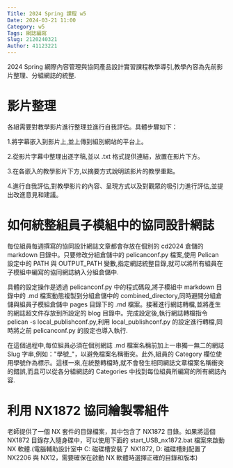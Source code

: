 ```yaml
---
Title: 2024 Spring 課程 w5
Date: 2024-03-21 11:00
Category: w5
Tags: 網誌編寫
Slug: 2120240321
Author: 41123221
---
```


2024 Spring 網際內容管理與協同產品設計實習課程教學導引,教學內容為先前影片整理、分組網誌的統整.

<!-- PELICAN_END_SUMMARY -->

# 影片整理
各組需要對教學影片進行整理並進行自我評估。具體步驟如下：

1.將字幕嵌入到影片上,並上傳到組別網站的平台上。

2.從影片字幕中整理出逐字稿,並以 .txt 格式提供連結，放置在影片下方。

3.在各嵌入的教學影片下方,以摘要方式說明該影片的教學重點。

4.進行自我評估,對教學影片的內容、呈現方式以及對觀眾的吸引力進行評估,並提出改進意見和建議。
# 如何統整組員子模組中的協同設計網誌
每位組員每週撰寫的協同設計網誌文章都會存放在個別的 cd2024 倉儲的 markdown 目錄中。只要修改分組倉儲中的 pelicanconf.py 檔案,使用 Pelican 設定中的 PATH 與 OUTPUT_PATH 變數,指定網誌統整目錄,就可以將所有組員在子模組中編寫的協同網誌納入分組倉儲中.

具體的設定操作是透過 pelicanconf.py 中的程式碼段,將子模組中 markdown 目錄中的 .md 檔案動態複製到分組倉儲中的 combined_directory,同時避開分組倉儲與組員子模組倉儲中 pages 目錄下的 .md 檔案。接著進行網誌轉檔,並將產生的網誌超文件存放到所設定的 blog 目錄中。完成設定後,執行網誌轉檔指令 pelican -s local_publishconf.py,利用 local_publishconf.py 的設定進行轉檔,同時將之前 pelicanconf.py 的設定也導入執行.

在這個過程中,每位組員必須在個別網誌 .md 檔案名稱前加上一串獨一無二的網誌 Slug 字串,例如："學號_"，以避免檔案名稱衝突。此外,組員的 Category 欄位使用學號作為標示。這樣一來,在統整轉檔時,就不會發生相同網誌文章檔案名稱衝突的錯誤,而且可以從各分組網誌的 Categories 中找到每位組員所編寫的所有網誌內容.
# 利用 NX1872 協同繪製零組件
老師提供了一個 NX 套件的目錄檔案，其中包含了 NX1872 目錄。如果將這個 NX1872 目錄存入隨身碟中，可以使用下面的 start_USB_nx1872.bat 檔案來啟動 NX 軟體.(電腦輔助設計室中 C: 磁碟槽安裝了 NX1872, D: 磁碟槽則配置了 NX2206 與 NX12，需要確保在啟動 NX 軟體時選擇正確的目錄和版本)